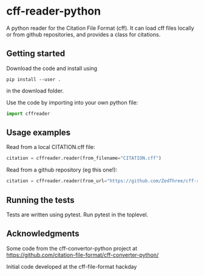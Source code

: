 # cff-reader-python
A python reader for the Citation File Format (cff). It can load cff files locally or from github repositories, and provides a class for citations. 

## Getting started

Download the code and install using 

    pip install --user .
    
in the download folder. 

Use the code by importing into your own python file:
```python
import cffreader
```

## Usage examples
Read from a local CITATION.cff file:
```python
citation = cffreader.reader(from_filename="CITATION.cff")
```

Read from a github repository (eg this one!):
```python
citation = cffreader.reader(from_url="https://github.com/ZedThree/cff-reader-python")
```

## Running the tests
Tests are written using pytest. Run pytest in the toplevel. 

## Acknowledgments
Some code from the cff-convertor-python project at https://github.com/citation-file-format/cff-converter-python/

Initial code developed at the cff-file-format hackday
